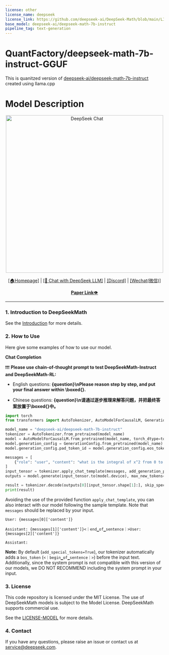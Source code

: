 ```yaml
---
license: other
license_name: deepseek
license_link: https://github.com/deepseek-ai/DeepSeek-Math/blob/main/LICENSE-MODEL
base_model: deepseek-ai/deepseek-math-7b-instruct
pipeline_tag: text-generation
---
```


# QuantFactory/deepseek-math-7b-instruct-GGUF
This is quanitzed version of [deepseek-ai/deepseek-math-7b-instruct](https://huggingface.co/deepseek-ai/deepseek-math-7b-instruct) created using llama.cpp

# Model Description

<p align="center">
<img width="500px" alt="DeepSeek Chat" src="https://github.com/deepseek-ai/DeepSeek-LLM/blob/main/images/logo.png?raw=true">
</p>
<p align="center"><a href="https://www.deepseek.com/">[🏠Homepage]</a>  |  <a href="https://chat.deepseek.com/">[🤖 Chat with DeepSeek LLM]</a>  |  <a href="https://discord.gg/Tc7c45Zzu5">[Discord]</a>  |  <a href="https://github.com/deepseek-ai/DeepSeek-LLM/blob/main/images/qr.jpeg">[Wechat(微信)]</a> </p>

<p align="center">
  <a href="https://arxiv.org/pdf/2402.03300.pdf"><b>Paper Link</b>👁️</a>
</p>

<hr>





### 1. Introduction to DeepSeekMath
See the [Introduction](https://github.com/deepseek-ai/DeepSeek-Math) for more details.

### 2. How to Use
Here give some examples of how to use our model.

**Chat Completion**

❗❗❗ **Please use chain-of-thought prompt to test DeepSeekMath-Instruct and DeepSeekMath-RL:**

- English questions: **{question}\nPlease reason step by step, and put your final answer within \\boxed{}.**

- Chinese questions: **{question}\n请通过逐步推理来解答问题，并把最终答案放置于\\boxed{}中。**

```python
import torch
from transformers import AutoTokenizer, AutoModelForCausalLM, GenerationConfig

model_name = "deepseek-ai/deepseek-math-7b-instruct"
tokenizer = AutoTokenizer.from_pretrained(model_name)
model = AutoModelForCausalLM.from_pretrained(model_name, torch_dtype=torch.bfloat16, device_map="auto")
model.generation_config = GenerationConfig.from_pretrained(model_name)
model.generation_config.pad_token_id = model.generation_config.eos_token_id

messages = [
    {"role": "user", "content": "what is the integral of x^2 from 0 to 2?\nPlease reason step by step, and put your final answer within \\boxed{}."}
]
input_tensor = tokenizer.apply_chat_template(messages, add_generation_prompt=True, return_tensors="pt")
outputs = model.generate(input_tensor.to(model.device), max_new_tokens=100)

result = tokenizer.decode(outputs[0][input_tensor.shape[1]:], skip_special_tokens=True)
print(result)
```

Avoiding the use of the provided function `apply_chat_template`, you can also interact with our model following the sample template. Note that `messages` should be replaced by your input.

```
User: {messages[0]['content']}

Assistant: {messages[1]['content']}<｜end▁of▁sentence｜>User: {messages[2]['content']}

Assistant:
```

**Note:** By default (`add_special_tokens=True`), our tokenizer automatically adds a `bos_token` (`<｜begin▁of▁sentence｜>`) before the input text. Additionally, since the system prompt is not compatible with this version of our models, we DO NOT RECOMMEND including the system prompt in your input.

### 3. License
This code repository is licensed under the MIT License. The use of DeepSeekMath models is subject to the Model License. DeepSeekMath supports commercial use.

See the [LICENSE-MODEL](https://github.com/deepseek-ai/DeepSeek-Math/blob/main/LICENSE-MODEL) for more details.

### 4. Contact

If you have any questions, please raise an issue or contact us at [service@deepseek.com](mailto:service@deepseek.com).